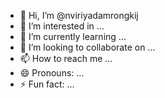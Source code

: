 - 👋 Hi, I’m @nviriyadamrongkij
- 👀 I’m interested in ...
- 🌱 I’m currently learning ...
- 💞️ I’m looking to collaborate on ...
- 📫 How to reach me ...
- 😄 Pronouns: ...
- ⚡ Fun fact: ...

<!---
nviriyadamrongkij/nviriyadamrongkij is a ✨ special ✨ repository because its `README.md` (this file) appears on your GitHub profile.
You can click the Preview link to take a look at your changes.
--->
